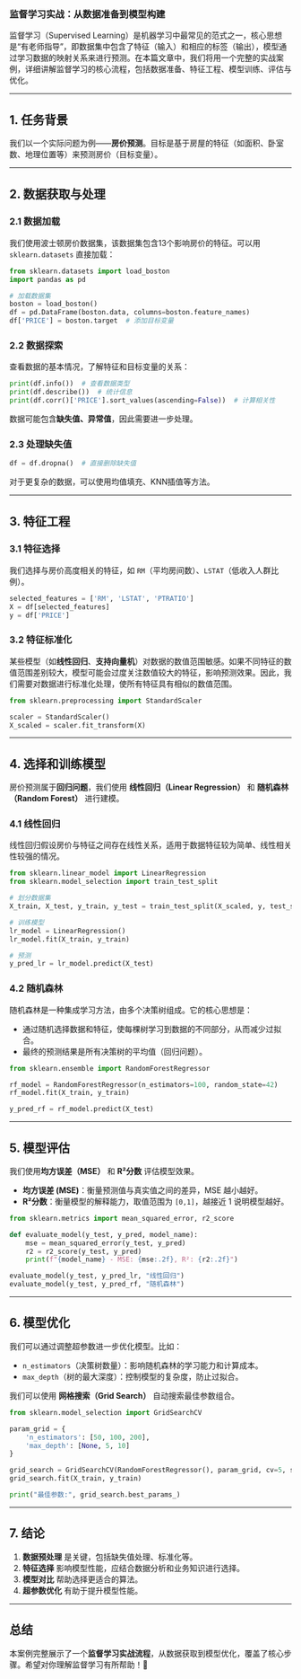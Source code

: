 ### 监督学习实战：从数据准备到模型构建

监督学习（Supervised Learning）是机器学习中最常见的范式之一，核心思想是“有老师指导”，即数据集中包含了特征（输入）和相应的标签（输出），模型通过学习数据的映射关系来进行预测。在本篇文章中，我们将用一个完整的实战案例，详细讲解监督学习的核心流程，包括数据准备、特征工程、模型训练、评估与优化。

---

## **1. 任务背景**

我们以一个实际问题为例——**房价预测**。目标是基于房屋的特征（如面积、卧室数、地理位置等）来预测房价（目标变量）。

---

## **2. 数据获取与处理**

### **2.1 数据加载**

我们使用波士顿房价数据集，该数据集包含13个影响房价的特征。可以用 `sklearn.datasets` 直接加载：
```python
from sklearn.datasets import load_boston
import pandas as pd

# 加载数据集
boston = load_boston()
df = pd.DataFrame(boston.data, columns=boston.feature_names)
df['PRICE'] = boston.target  # 添加目标变量
```

### **2.2 数据探索**

查看数据的基本情况，了解特征和目标变量的关系：
```python
print(df.info())  # 查看数据类型
print(df.describe())  # 统计信息
print(df.corr()['PRICE'].sort_values(ascending=False))  # 计算相关性
```

数据可能包含**缺失值、异常值**，因此需要进一步处理。

### **2.3 处理缺失值**
```python
df = df.dropna()  # 直接删除缺失值
```
对于更复杂的数据，可以使用均值填充、KNN插值等方法。

---

## **3. 特征工程**

### **3.1 特征选择**

我们选择与房价高度相关的特征，如 `RM`（平均房间数）、`LSTAT`（低收入人群比例）。
```python
selected_features = ['RM', 'LSTAT', 'PTRATIO']
X = df[selected_features]
y = df['PRICE']
```

### **3.2 特征标准化**

某些模型（如**线性回归**、**支持向量机**）对数据的数值范围敏感。如果不同特征的数值范围差别较大，模型可能会过度关注数值较大的特征，影响预测效果。因此，我们需要对数据进行标准化处理，使所有特征具有相似的数值范围。

```python
from sklearn.preprocessing import StandardScaler

scaler = StandardScaler()
X_scaled = scaler.fit_transform(X)
```

---

## **4. 选择和训练模型**

房价预测属于**回归问题**，我们使用 **线性回归（Linear Regression）** 和 **随机森林（Random Forest）** 进行建模。

### **4.1 线性回归**

线性回归假设房价与特征之间存在线性关系，适用于数据特征较为简单、线性相关性较强的情况。

```python
from sklearn.linear_model import LinearRegression
from sklearn.model_selection import train_test_split

# 划分数据集
X_train, X_test, y_train, y_test = train_test_split(X_scaled, y, test_size=0.2, random_state=42)

# 训练模型
lr_model = LinearRegression()
lr_model.fit(X_train, y_train)

# 预测
y_pred_lr = lr_model.predict(X_test)
```

### **4.2 随机森林**

随机森林是一种集成学习方法，由多个决策树组成。它的核心思想是：
- 通过随机选择数据和特征，使每棵树学习到数据的不同部分，从而减少过拟合。
- 最终的预测结果是所有决策树的平均值（回归问题）。

```python
from sklearn.ensemble import RandomForestRegressor

rf_model = RandomForestRegressor(n_estimators=100, random_state=42)
rf_model.fit(X_train, y_train)

y_pred_rf = rf_model.predict(X_test)
```

---

## **5. 模型评估**

我们使用**均方误差（MSE）** 和 **R²分数** 评估模型效果。

- **均方误差 (MSE)**：衡量预测值与真实值之间的差异，MSE 越小越好。
- **R²分数**：衡量模型的解释能力，取值范围为 `[0,1]`，越接近 1 说明模型越好。

```python
from sklearn.metrics import mean_squared_error, r2_score

def evaluate_model(y_test, y_pred, model_name):
    mse = mean_squared_error(y_test, y_pred)
    r2 = r2_score(y_test, y_pred)
    print(f"{model_name} - MSE: {mse:.2f}, R²: {r2:.2f}")

evaluate_model(y_test, y_pred_lr, "线性回归")
evaluate_model(y_test, y_pred_rf, "随机森林")
```

---

## **6. 模型优化**

我们可以通过调整超参数进一步优化模型。比如：
- `n_estimators`（决策树数量）：影响随机森林的学习能力和计算成本。
- `max_depth`（树的最大深度）：控制模型的复杂度，防止过拟合。

我们可以使用 **网格搜索（Grid Search）** 自动搜索最佳参数组合。

```python
from sklearn.model_selection import GridSearchCV

param_grid = {
    'n_estimators': [50, 100, 200],
    'max_depth': [None, 5, 10]
}

grid_search = GridSearchCV(RandomForestRegressor(), param_grid, cv=5, scoring='neg_mean_squared_error')
grid_search.fit(X_train, y_train)

print("最佳参数:", grid_search.best_params_)
```

---

## **7. 结论**

1. **数据预处理** 是关键，包括缺失值处理、标准化等。
2. **特征选择** 影响模型性能，应结合数据分析和业务知识进行选择。
3. **模型对比** 帮助选择更适合的算法。
4. **超参数优化** 有助于提升模型性能。

---

## **总结**

本案例完整展示了一个**监督学习实战流程**，从数据获取到模型优化，覆盖了核心步骤。希望对你理解监督学习有所帮助！🚀